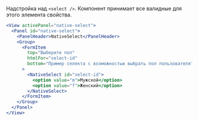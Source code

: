 Надстройка над `<select />`. Компонент принимает все валидные для этого элемента свойства.

```jsx
<View activePanel="native-select">
  <Panel id="native-select">
    <PanelHeader>NativeSelect</PanelHeader>
    <Group>
      <FormItem
        top="Выберите пол"
        htmlFor="select-id"
        bottom="Пример селекта с возможностью выбрать пол пользователя"
      >
        <NativeSelect id="select-id">
          <option value="m">Мужской</option>
          <option value="f">Женский</option>
        </NativeSelect>
      </FormItem>
    </Group>
  </Panel>
</View>
```
